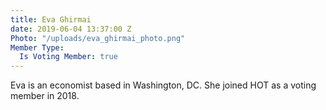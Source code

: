 ```yaml
---
title: Eva Ghirmai
date: 2019-06-04 13:37:00 Z
Photo: "/uploads/eva_ghirmai_photo.png"
Member Type:
  Is Voting Member: true
---
```


Eva is an economist based in Washington, DC. She joined HOT as a voting member in 2018.
